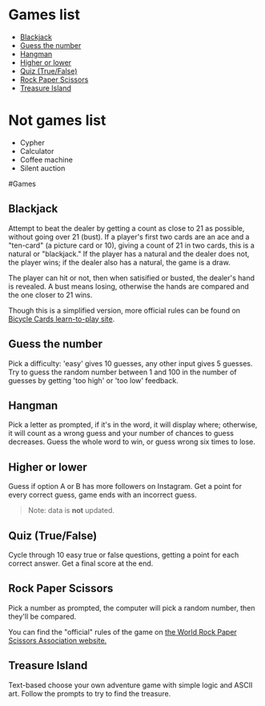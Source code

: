 # Games list

* [Blackjack](#blackjack)
* [Guess the number](#guess-the-number)
* [Hangman](#hangman)
* [Higher or lower](#higher-or-lower)
* [Quiz (True/False)](#quiz-truefalse)
* [Rock Paper Scissors](#rock-paper-scissors)
* [Treasure Island](#treasure-island)

# Not games list

* Cypher
* Calculator
* Coffee machine
* Silent auction


#Games

## Blackjack

Attempt to beat the dealer by getting a count as close to 21 as possible, without going over 21 (bust). If a player's first two cards are an ace and a "ten-card" (a picture card or 10), giving a count of 21 in two cards, this is a natural or "blackjack." If the player has a natural and the dealer does not, the player wins; if the dealer also has a natural, the game is a draw.

The player can hit or not, then when satisified or busted, the dealer's hand is revealed. A bust means losing, otherwise the hands are compared and the one closer to 21 wins.

Though this is a simplified version, more official rules can be found on [Bicycle Cards learn-to-play site](https://bicyclecards.com/how-to-play/blackjack).

## Guess the number

Pick a difficulty: 'easy' gives 10 guesses, any other input gives 5 guesses.
Try to guess the random number between 1 and 100 in the number of guesses by getting 'too high' or 'too low' feedback.

## Hangman

Pick a letter as prompted, if it's in the word, it will display where; otherwise, it will count as a wrong guess and your number of chances to guess decreases. Guess the whole word to win, or guess wrong six times to lose.

## Higher or lower

Guess if option A or B has more followers on Instagram. Get a point for every correct guess, game ends with an incorrect guess.
> Note: data is **not** updated.

## Quiz (True/False)

Cycle through 10 easy true or false questions, getting a point for each correct answer. Get a final score at the end.

## Rock Paper Scissors

Pick a number as prompted, the computer will pick a random number, then they'll be compared.

You can find the "official" rules of the game on [the World Rock Paper Scissors Association website.](https://wrpsa.com/the-official-rules-of-rock-paper-scissors/)


## Treasure Island

Text-based choose your own adventure game with simple logic and ASCII art. Follow the prompts to try to find the treasure.
